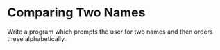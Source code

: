 # Comparing Two Names

Write a program which prompts the user for two names and then orders these alphabetically.